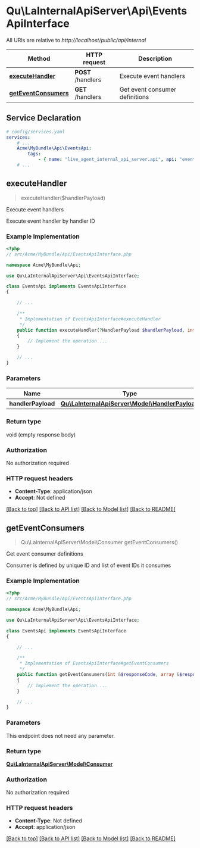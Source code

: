 # Qu\LaInternalApiServer\Api\EventsApiInterface

All URIs are relative to *http://localhost/public/api/internal*

Method | HTTP request | Description
------------- | ------------- | -------------
[**executeHandler**](EventsApiInterface.md#executeHandler) | **POST** /handlers | Execute event handlers
[**getEventConsumers**](EventsApiInterface.md#getEventConsumers) | **GET** /handlers | Get event consumer definitions


## Service Declaration
```yaml
# config/services.yaml
services:
    # ...
    Acme\MyBundle\Api\EventsApi:
        tags:
            - { name: "live_agent_internal_api_server.api", api: "events" }
    # ...
```

## **executeHandler**
> executeHandler($handlerPayload)

Execute event handlers

Execute event handler by handler ID

### Example Implementation
```php
<?php
// src/Acme/MyBundle/Api/EventsApiInterface.php

namespace Acme\MyBundle\Api;

use Qu\LaInternalApiServer\Api\EventsApiInterface;

class EventsApi implements EventsApiInterface
{

    // ...

    /**
     * Implementation of EventsApiInterface#executeHandler
     */
    public function executeHandler(?HandlerPayload $handlerPayload, int &$responseCode, array &$responseHeaders): void
    {
        // Implement the operation ...
    }

    // ...
}
```

### Parameters

Name | Type | Description  | Notes
------------- | ------------- | ------------- | -------------
 **handlerPayload** | [**Qu\LaInternalApiServer\Model\HandlerPayload**](../Model/HandlerPayload.md)|  | [optional]

### Return type

void (empty response body)

### Authorization

No authorization required

### HTTP request headers

 - **Content-Type**: application/json
 - **Accept**: Not defined

[[Back to top]](#) [[Back to API list]](../../README.md#documentation-for-api-endpoints) [[Back to Model list]](../../README.md#documentation-for-models) [[Back to README]](../../README.md)

## **getEventConsumers**
> Qu\LaInternalApiServer\Model\Consumer getEventConsumers()

Get event consumer definitions

Consumer is defined by unique ID and list of event IDs it consumes

### Example Implementation
```php
<?php
// src/Acme/MyBundle/Api/EventsApiInterface.php

namespace Acme\MyBundle\Api;

use Qu\LaInternalApiServer\Api\EventsApiInterface;

class EventsApi implements EventsApiInterface
{

    // ...

    /**
     * Implementation of EventsApiInterface#getEventConsumers
     */
    public function getEventConsumers(int &$responseCode, array &$responseHeaders): array|object|null
    {
        // Implement the operation ...
    }

    // ...
}
```

### Parameters
This endpoint does not need any parameter.

### Return type

[**Qu\LaInternalApiServer\Model\Consumer**](../Model/Consumer.md)

### Authorization

No authorization required

### HTTP request headers

 - **Content-Type**: Not defined
 - **Accept**: application/json

[[Back to top]](#) [[Back to API list]](../../README.md#documentation-for-api-endpoints) [[Back to Model list]](../../README.md#documentation-for-models) [[Back to README]](../../README.md)

